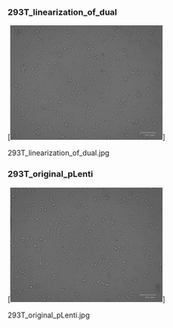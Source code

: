 ### 293T_linearization_of_dual

[<img src='293T_linearization_of_dual.jpg' width='300' />]

293T_linearization_of_dual.jpg

### 293T_original_pLenti

[<img src='293T_original_pLenti.jpg' width='300' />]

293T_original_pLenti.jpg

